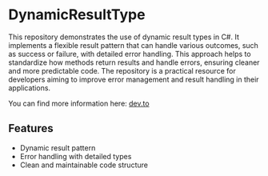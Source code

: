 # DynamicResultType

This repository demonstrates the use of dynamic result types in C#. It implements a flexible result pattern that can handle various outcomes, such as success or failure, with detailed error handling. This approach helps to standardize how methods return results and handle errors, ensuring cleaner and more predictable code. The repository is a practical resource for developers aiming to improve error management and result handling in their applications.

You can find more information here:
[dev.to](https://dev.to/ben-witt/result-pattern-5290)

## Features
- Dynamic result pattern
- Error handling with detailed types
- Clean and maintainable code structure
